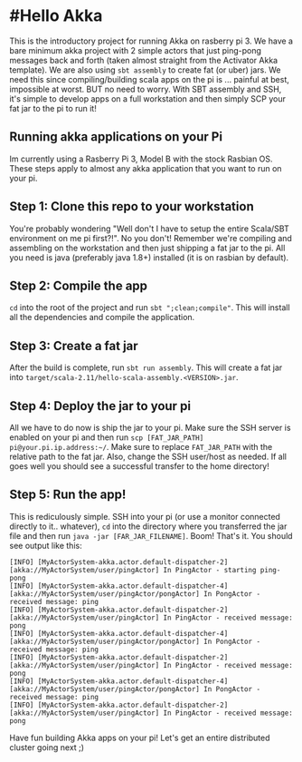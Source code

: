#Hello Akka
===========

This is the introductory project for running Akka on rasberry pi 3. We have a bare minimum akka project with 2 simple actors that just ping-pong messages back and forth (taken almost straight from the Activator Akka template). We are also using `sbt assembly` to create fat (or uber) jars. We need this since compiling/building scala apps on the pi is ... painful at best, impossible at worst. BUT no need to worry. With SBT assembly and SSH, it's simple to develop apps on a full workstation and then simply SCP your fat jar to the pi to run it!

## Running akka applications on your Pi
Im currently using a Rasberry Pi 3, Model B with the stock Rasbian OS. These steps apply to almost any akka application that you want to run on your pi.

## Step 1: Clone this repo to your workstation
You're probably wondering "Well don't I have to setup the entire Scala/SBT environment on me pi first?!". No you don't! Remember we're compiling and assembling on the workstation and then just shipping a fat jar to the pi. All you need is java (preferably java 1.8+) installed (it is on rasbian by default).

## Step 2: Compile the app
`cd` into the root of the project and run `sbt ";clean;compile"`. This will install all the dependencies and compile the application. 

## Step 3: Create a fat jar
After the build is complete, run `sbt run assembly`. This will create a fat jar into `target/scala-2.11/hello-scala-assembly.<VERSION>.jar`.

## Step 4: Deploy the jar to your pi
All we have to do now is ship the jar to your pi. Make sure the SSH server is enabled on your pi and then run `scp [FAT_JAR_PATH] pi@your.pi.ip.address:~/`. Make sure to replace `FAT_JAR_PATH` with the relative path to the fat jar. Also, change the SSH user/host as needed. If all goes well you should see a successful transfer to the home directory!

## Step 5: Run the app!
This is rediculously simple. SSH into your pi (or use a monitor connected directly to it.. whatever), `cd` into the directory where you transferred the jar file and then run `java -jar [FAR_JAR_FILENAME]`. Boom! That's it. You should see output like this:

```
[INFO] [MyActorSystem-akka.actor.default-dispatcher-2] [akka://MyActorSystem/user/pingActor] In PingActor - starting ping-pong
[INFO] [MyActorSystem-akka.actor.default-dispatcher-4] [akka://MyActorSystem/user/pingActor/pongActor] In PongActor - received message: ping
[INFO] [MyActorSystem-akka.actor.default-dispatcher-2] [akka://MyActorSystem/user/pingActor] In PingActor - received message: pong
[INFO] [MyActorSystem-akka.actor.default-dispatcher-4] [akka://MyActorSystem/user/pingActor/pongActor] In PongActor - received message: ping
[INFO] [MyActorSystem-akka.actor.default-dispatcher-2] [akka://MyActorSystem/user/pingActor] In PingActor - received message: pong
[INFO] [MyActorSystem-akka.actor.default-dispatcher-4] [akka://MyActorSystem/user/pingActor/pongActor] In PongActor - received message: ping
[INFO] [MyActorSystem-akka.actor.default-dispatcher-2] [akka://MyActorSystem/user/pingActor] In PingActor - received message: pong
```

Have fun building Akka apps on your pi! Let's get an entire distributed cluster going next ;)

